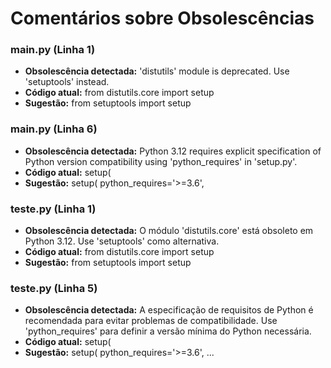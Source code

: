 # Comentários sobre Obsolescências

### main.py (Linha 1)
- **Obsolescência detectada:** 'distutils' module is deprecated. Use 'setuptools' instead.
- **Código atual:** from distutils.core import setup
- **Sugestão:** from setuptools import setup


### main.py (Linha 6)
- **Obsolescência detectada:** Python 3.12 requires explicit specification of Python version compatibility using 'python_requires' in 'setup.py'.
- **Código atual:**     setup(
- **Sugestão:**     setup(
        python_requires='>=3.6',
        


### teste.py (Linha 1)
- **Obsolescência detectada:** O módulo 'distutils.core' está obsoleto em Python 3.12. Use 'setuptools' como alternativa.
- **Código atual:** from distutils.core import setup
- **Sugestão:** from setuptools import setup


### teste.py (Linha 5)
- **Obsolescência detectada:** A especificação de requisitos de Python é recomendada para evitar problemas de compatibilidade. Use 'python_requires' para definir a versão mínima do Python necessária.
- **Código atual:**     setup(
- **Sugestão:**     setup(
        python_requires='>=3.6',
        ...

